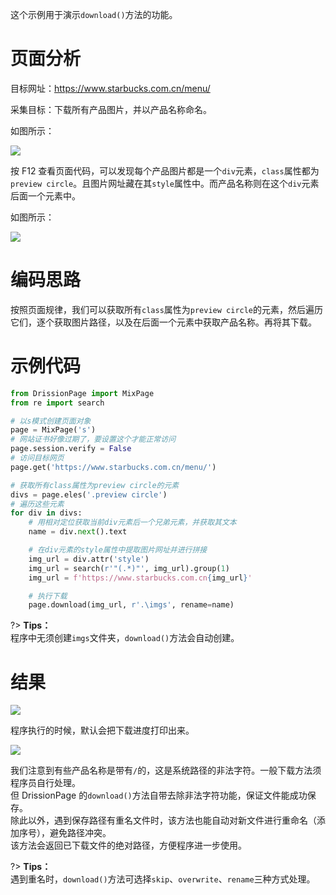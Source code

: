 这个示例用于演示`download()`方法的功能。

# 页面分析

目标网址：https://www.starbucks.com.cn/menu/

采集目标：下载所有产品图片，并以产品名称命名。

如图所示：

![](https://gitee.com/g1879/DrissionPage-demos/raw/master/pics/QQ%E6%88%AA%E5%9B%BE20220117233111.jpg)

按 F12 查看页面代码，可以发现每个产品图片都是一个`div`元素，`class`属性都为`preview circle`。且图片网址藏在其`style`属性中。而产品名称则在这个`div`元素后面一个元素中。

如图所示：

![](https://gitee.com/g1879/DrissionPage-demos/raw/master/pics/QQ%E6%88%AA%E5%9B%BE20220117233229.jpg)

# 编码思路

按照页面规律，我们可以获取所有`class`属性为`preview circle`的元素，然后遍历它们，逐个获取图片路径，以及在后面一个元素中获取产品名称。再将其下载。

# 示例代码

```python
from DrissionPage import MixPage
from re import search

# 以s模式创建页面对象
page = MixPage('s')
# 网站证书好像过期了，要设置这个才能正常访问
page.session.verify = False
# 访问目标网页
page.get('https://www.starbucks.com.cn/menu/')

# 获取所有class属性为preview circle的元素
divs = page.eles('.preview circle')
# 遍历这些元素
for div in divs:
    # 用相对定位获取当前div元素后一个兄弟元素，并获取其文本
    name = div.next().text

    # 在div元素的style属性中提取图片网址并进行拼接
    img_url = div.attr('style')
    img_url = search(r'"(.*)"', img_url).group(1)
    img_url = f'https://www.starbucks.com.cn{img_url}'

    # 执行下载
    page.download(img_url, r'.\imgs', rename=name)
```

?> **Tips：** <br>程序中无须创建`imgs`文件夹，`download()`方法会自动创建。

# 结果

![](https://gitee.com/g1879/DrissionPage-demos/raw/master/pics/QQ%E6%88%AA%E5%9B%BE20220117234300.jpg)

程序执行的时候，默认会把下载进度打印出来。

![](https://gitee.com/g1879/DrissionPage-demos/raw/master/pics/QQ%E6%88%AA%E5%9B%BE20220117234232.jpg)

我们注意到有些产品名称是带有`/`的，这是系统路径的非法字符。一般下载方法须程序员自行处理。  
但 DrissionPage 的`download()`方法自带去除非法字符功能，保证文件能成功保存。  
除此以外，遇到保存路径有重名文件时，该方法也能自动对新文件进行重命名（添加序号），避免路径冲突。  
该方法会返回已下载文件的绝对路径，方便程序进一步使用。

?> **Tips：** <br>遇到重名时，`download()`方法可选择`skip`、`overwrite`、`rename`三种方式处理。